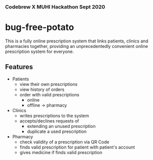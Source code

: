### Codebrew X MUHI Hackathon Sept 2020
# bug-free-potato
This is a fully online prescription system that links patients, clinics and pharmacies together, providing an unprecedentedly convenient online prescription system for everyone.

## Features
- Patients
  - view their own prescriptions
  - view history of orders
  - order with valid prescriptions
    - online
    - offline -> pharmacy
- Clinics
  - writes prescriptions to the system
  - accepts/declines requests of
    - extending an unused prescription
    - duplicate a used prescription
- Pharmacy
  - check validity of a prescription via QR Code
  - finds valid prescription for patient with patient's account
  - gives medicine if finds valid prescription